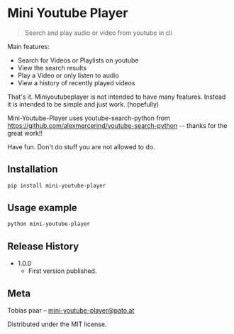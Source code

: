 # Mini Youtube Player
> Search and play audio or video from youtube in cli

Main features:
* Search for Videos or Playlists on youtube
* View the search results
* Play a Video or only listen to audio
* View a history of recently played videos

That's it. Miniyoutubeplayer is not intended to have many features.
Instead it is intended to be simple and just work. (hopefully)

Mini-Youtube-Player uses youtube-search-python from https://github.com/alexmercerind/youtube-search-python -- thanks for the great work!!

Have fun.
Don't do stuff you are not allowed to do.

## Installation

```sh
pip install mini-youtube-player
```

## Usage example

```sh
python mini-youtube-player
```

## Release History

* 1.0.0
    * First version published.

## Meta

Tobias paar – mini-youtube-player@pato.at

Distributed under the MIT license.
